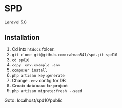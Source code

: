 # SPD
Laravel 5.6
## Installation
1. Cd into `htdocs` folder.
2. `git clone git@github.com:rahman541/spd.git spd10`
3. `cd spd10`
4. `copy .env.example .env`
5. `composer install`
6. `php artisan key:generate`
7. Change `.env` config for DB
8. Create database for project
9. `php artisan migrate:fresh --seed`

Goto: localhost/spd10/public
